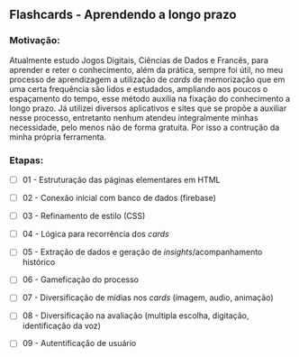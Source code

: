 ## Flashcards - Aprendendo a longo prazo

### Motivação:
Atualmente estudo Jogos Digitais, Ciências de Dados e Francês, para aprender e reter o conhecimento, além da prática, sempre foi útil, no meu processo de aprendizagem a utilização de *cards* de memorização que em uma certa frequência são lidos e estudados, ampliando aos poucos o espaçamento do tempo, esse método auxilia na fixação do conhecimento a longo prazo. Já utilizei diversos aplicativos e sites que se propõe a auxiliar nesse processo, entretanto nenhum atendeu integralmente minhas necessidade, pelo menos não de forma gratuita. Por isso a contrução da minha própria ferramenta.

### Etapas:
- [ ] 01 - Estruturação das páginas elementares em HTML
- [ ] 02 - Conexão inicial com banco de dados (firebase)
- [ ] 03 - Refinamento de estilo (CSS)
- [ ] 04 - Lógica para recorrência dos *cards*
- [ ] 05 - Extração de dados e geração de *insights*/acompanhamento histórico
- [ ] 06 - Gameficação do processo
- [ ] 07 - Diversificação de mídias nos *cards* (imagem, audio, animação)
- [ ] 08 - Diversificação na avaliação (multipla escolha, digitação, identificação da voz)
- [ ] 09 - Autentificação de usuário


    
